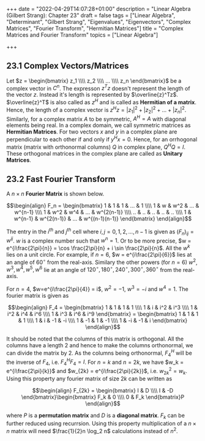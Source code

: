 +++
date = "2022-04-29T14:07:28+01:00"
description = "Linear Algebra (Gilbert Strang): Chapter 23"
draft = false
tags = ["Linear Algebra", "Determinant", "Gilbert Strang", "Eigenvalues", "Eigenvectors", "Complex Matrices", "Fourier Transform", "Hermitian Matrices"]
title = "Complex Matrices and Fourier Transform"
topics = ["Linear Algebra"]

+++

## 23.1 Complex Vectors/Matrices

Let $z = \begin{bmatrix}
z_1 \\\\
z_2 \\\\
... \\\\
z_n
\end{bmatrix}$ be a complex vector in $C^n$. The expresson $z^Tz$ doesn't represent the length of the vector $z$. Instead it's length is represented by $\overline{z}^Tz$. $\overline{z}^T$ is also called as $z^H$ and is called as <b>Hermitian of a matrix</b>. Hence, the length of a complex vector is $z^Hz = |z_1|^2 + |z_2|^2 + ... + |z_n|^2$. Similarly, for a complex matrix $A$ to be symmetric, $A^H = A$ with diagonal elements being real. In a complex domain, we call symmetric matrices as <b>Hermitian Matrices</b>. For two vectors $x$ and $y$ in a complex plane are perpendicular to each other if and only if $y^Hx = 0$. Hence, for an orrhogonal matrix (matrix with orthonormal columns) $Q$ in complex plane, $Q^HQ = I$. These orthogonal matrices in the complex plane are called as <b>Unitary Matrices</b>. 

## 23.2 Fast Fourier Transform

A $n \times n$ <b>Fourier Matrix</b> is shown below.

$$\begin{align}
F_n = \begin{bmatrix}
1 & 1 & 1 & ... & 1 \\\\
1 & w & w^2 & ... & w^{n-1} \\\\
1 & w^2 & w^4 & ... & w^{2(n-1)} \\\\
.. & .. & .. & .. & .. \\\\
1 & w^{n-1} & w^{2(n-1)} & ... & w^{(n-1)(n-1)}
\end{bmatrix}
\end{align}$$

The entry in the $i^{th}$ and $j^{th}$ cell where $i,j = 0,1,2,...,n-1$ is given as $(F_n)_{ij} = w^{ij}$. $w$ is a complex number such that $w^n=1$. Or to be more precise, $w = e^{i\frac{2\pi}{n}} = \cos \frac{2\pi}{n} + i \sin \frac{2\pi}{n}$. All the $w^k$ lies on a unit circle. For example, if $n=6$, $w = e^{i\frac{2\pi}{6}}$ lies at an angle of $60^{\circ}$ from the real-axis. Similary the other powers (for $n=6$) $w^2, w^3, w^4, w^5, w^6$ lie at an angle of $120^{\circ}, 180^{\circ}, 240^{\circ}, 300^{\circ}, 360^{\circ}$ from the real-axis. 

For $n=4$, $w=e^{i\frac{2\pi}{4}} = i$, $w^2 = -1$, $w^3 = -i$ and $w^4 = 1$. The fourier matrix is given as

$$\begin{align}
F_4 = \begin{bmatrix}
1 & 1 & 1 & 1 \\\\
1 & i & i^2 & i^3 \\\\
1 & i^2 & i^4 & i^6 \\\\
1 & i^3 & i^6 & i^9
\end{bmatrix} = \begin{bmatrix}
1 & 1 & 1 & 1 \\\\
1 & i & -1 & -i \\\\
1 & -1 & 1 & -1 \\\\
1 & -i & -1 & i
\end{bmatrix}
\end{align}$$

It should be noted that the columns of this matrix is orthogonal. All the columns have a length $2$ and hence to make the columns orthonormal, we can divide the matrix by $2$. As the columns being orthonormal, $F_4^H$ will be the inverse of $F_4$, i.e. $F_4^HF_4 = I$. For $n=k$ and $n=2k$, we have $w_k =  e^{i\frac{2\pi}{k}}$ and $w_{2k} =  e^{i\frac{2\pi}{2k}}$, i.e. $w_{2k}^2 = w_{k}$. Using this property any fourier matrix of size $2k$ can be written as

$$\begin{align}
F_{2k} = \begin{bmatrix}
I & D \\\\
I & -D
\end{bmatrix}\begin{bmatrix}
F_k & 0 \\\\
0 & F_k
\end{bmatrix}P
\end{align}$$

where $P$ is a <b>permutation matrix</b> and $D$ is a <b>diagonal matrix</b>. $F_k$ can be further reduced using recurrsion. Using this property multiplication of a $n \times n$ matrix will need $\frac{1}{2}n \log_2 n$ calculations instead of $n^2$.
